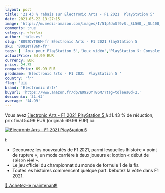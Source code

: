 ```yaml
---
layout: post
title: '21.43 % rabais sur Electronic Arts - F1 2021  PlayStation 5'
date: 2021-05-22 13:27:15
image: 'https://m.media-amazon.com/images/I/51pAdwSf9vS._SL500_._SL400_.jpg'
comments: true
category: ofertas
author: 'tole.es'
slug: 'B092QYT86M-fr Electronic Arts - F1 2021 PlayStation 5'
sku: 'B092QYT86M-fr'
tags: [ 'Jeux pour PlayStation 5','Jeux vidéo','PlayStation 5: Consoles, jeux et accessoires','electronic arts', ]
actualPrice: 54.99 EUR
currency: EUR
price: 54.99
comparePrice: 69.99 EUR
prodname: 'Electronic Arts - F1 2021  PlayStation 5 '
country: 'fr'
flag: '🇫🇷'
brand: 'Electronic Arts'
buyurl: 'https://www.amazon.fr/dp/B092QYT86M/?tag=tolees0d-21'
descuento: '21.43'
average: '54.99'
---
```


Vous avez [Electronic Arts - F1 2021  PlayStation 5 ](https://www.amazon.fr/dp/B092QYT86M/?tag=tolees0d-21)  à  21.43 % de réduction, prix final  54.99 EUR (original: 69.99 EUR) ici:

[![Electronic Arts - F1 2021  PlayStation 5](https://m.media-amazon.com/images/I/51pAdwSf9vS._SL500_._SL400_.jpg)](https://www.amazon.fr/dp/B092QYT86M/?tag=tolees0d-21)

ℹ️:

- Découvrez les nouveautés de F1 2021, parmi lesquelles lhistoire « point de rupture », un mode carrière à deux joueurs et loption « début de saison réel ».
- Le jeu officiel du championnat du monde de formule 1 de la fia.
- Toutes les histoires commencent quelque part. Débutez la vôtre dans F1 2021.

[🛒 Achetez-le maintenant!!](https://www.amazon.fr/dp/B092QYT86M/?tag=tolees0d-21)
